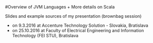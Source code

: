 #Overview of JVM Languages + More details on Scala

Slides and example sources of my presentation (brownbag session)
- on 9.3.2016 at Accenture Technology Solution - Slovakia, Bratislava
- on 25.10.2016 at Faculty of Electrical Engineering and Information Technology (FEI STU), Bratislava
